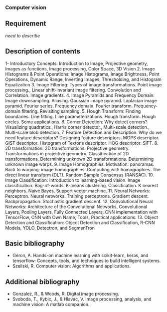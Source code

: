 ### Computer vision

## Requirement

*need to describe*

## Description of contents

1- Introductory Concepts:  Introduction to Image, Projective geometry, Images as functions, Image processing, Color Space, 3D Vision
2. Image Histograms & Point Operations:  Image Histograms, Image Brightness, Point Operations, Dynamic Range, Inverting Images, Thresholding, and Histogram Equalization
3. Image Filtering:  Types of image transformations. Point image processing., Linear shift-invariant image filtering. Convolution and Correlation. Image gradients. 
4. Image Pyramids and Frequency Domain:  Image downsampling. Aliasing. Gaussian image pyramid. Laplacian image pyramid. Fourier series. Frequency domain. Fourier transform. Frequency-domain filtering. Revisiting sampling. 
5. Hough Transform:  Finding boundaries. Line fitting. Line parameterizations. Hough transform. Hough circles. Some applications. 
6. Corner Detection:  Why detect corners? Visualizing quadratics., Harris corner detector., Multi-scale detection., Multi-scale blob detection.
7. Feature Detection and Description:  Why do we need feature descriptors? Designing feature descriptors. MOPS descriptor. GIST descriptor. Histogram of Textons descriptor. HOG descriptor. SIFT.
8. 2D transformation: 2D transformations.  Projective geometry. Transformations in projective geometry. Classification of 2D transformations. Determining unknown 2D transformations. Determining unknown image warps. 
9. Image Homographies:  Motivation: panoramas. Back to warping: image homographies. Computing with homographies. The direct linear transform (DLT). Random Sample Consensus (RANSAC). 
10. Image Classification:  Introduction to learning-based vision. Image classification. Bag-of-words. K-means clustering. Classification. K nearest neighbors. Naïve Bayes. Support vector machine. 
11. Neural Networks:  Perceptron. Neural networks. Training perceptrons. Gradient descent. Backpropagation. Stochastic gradient descent. 
12. Convolutional Neural Networks:  Architecture of the Convolutional Networks, Convolutional Layers, Pooling Layers, Fully Connected Layers, CNN implementation with TensorFlow, CNN with Own Name, Tools, Practical applications.
13. Object Detection and Classification:  Object Detection and Classification, R-CNN Models, YOLO, Detectron, and SegmenTron

## Basic bibliography

- Géron, A. Hands-on machine learning with scikit-learn, keras, and tensorflow: Concepts, tools, and techniques to build intelligent systems.
- Szeliski, R. Computer vision: Algorithms and applications.

## Additional bibliography

- Gonzalez, R., & Woods, R. Digital image processing.
- Svoboda, T., Kybic, J., & Hlavac, V. Image processing, analysis, and machine vision: A matlab companion.